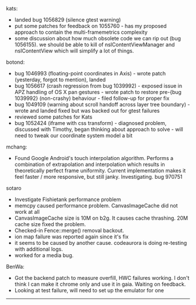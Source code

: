 kats:
* landed bug 1056829 (silence gtest warning)
* put some patches for feedback on 1055760 - has my proposed approach to contain the multi-framemetrics complexity
* some discussion about how much obsolete code we can rip out (bug 1056155). we should be able to kill of nsIContentViewManager and nsIContentView which will simplify a lot of things.



botond:
  - bug 1046993 (floating-point coordinates in Axis)
         - wrote patch (yesterday, forgot to mention), landed
  - bug 1056617 (crash regression from bug 1039992)
         - exposed issue in APZ handling of OS X pan gestures
         - wrote patch to restore pre-{bug 1039992} (non-crashy) behaviour
         - filed follow-up for proper fix
  - bug 1049109 (warning about scroll handoff across layer tree boundary)
         - wrote and landed fixed but was backed out for gtest failures
  - reviewed some patches for Kats
  - bug 1052424 (iframe with css transform)
         - diagnosed problem, discussed with Timothy, began thinking about approach to solve
         - will need to tweak our coordinate system model a bit



mchang:
* Found Google Android's touch interpolation algorithm. Performs a combination of extrapolation and interpolation which results in theoretically perfect frame uniformity. Current implementation makes it feel faster / more responsive, but still janky. Investigating. bug 970751



sotaro
* Investigate Fishietank performance problem
* memcpy caused performance problem. CanvasImageCache did not work at all
* CanvasImageCache size is 10M on b2g. It causes cache thrashing. 20M cache size fixed the problem.
* Checked-in Fence::merge() removal backout.
* ion map failure was reported again since it's fix
* it seems to be caused by another cause. codeaurora is doing re-testing with additional logs.
* worked for a media bug.



BenWa:
* Got the backend patch to measure overfill, HWC failures working. I don't think I can make it chrome only and use it in gaia. Waiting on feedback.
* Looking at test failure, will need to set up the emulator for one



________________


